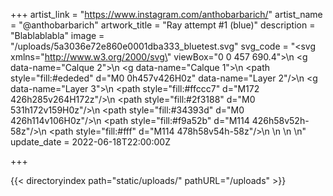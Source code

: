 +++
artist_link = "https://www.instagram.com/anthobarbarich/"
artist_name = "@anthobarbarich"
artwork_title = "Ray attempt #1 (blue)"
description = "Blablablabla"
image = "/uploads/5a3036e72e860e0001dba333_bluetest.svg"
svg_code = "<svg xmlns=\"http://www.w3.org/2000/svg\" viewBox=\"0 0 457 690.4\">\n  <g data-name=\"Calque 2\">\n    <g data-name=\"Calque 1\">\n      <path style=\"fill:#ededed\" d=\"M0 0h457v426H0z\" data-name=\"Layer 2\"/>\n      <g data-name=\"Layer 3\">\n        <path style=\"fill:#ffccc7\" d=\"M172 426h285v264H172z\"/>\n        <path style=\"fill:#2f3188\" d=\"M0 531h172v159H0z\"/>\n        <path style=\"fill:#34393d\" d=\"M0 426h114v106H0z\"/>\n        <path style=\"fill:#f9a52b\" d=\"M114 426h58v52h-58z\"/>\n        <path style=\"fill:#fff\" d=\"M114 478h58v54h-58z\"/>\n      </g>\n    </g>\n  </g>\n</svg>"
update_date = 2022-06-18T22:00:00Z

+++

{{< directoryindex path="static/uploads/" pathURL="/uploads" >}}

